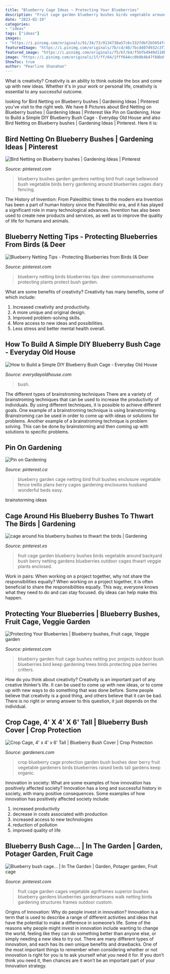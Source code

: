 ```yaml
---
title: "Blueberry Cage Ideas ~ Protecting Your Blueberries"
description: "Fruit cage garden blueberry bushes birds vegetable around backyard bush berry netting gardens blueberries outdoor cages thwart veggie plants enclosed"
date: "2023-02-19"
categories:
- "ideas"
tags: ["ideas"]
images:
- "https://i.pinimg.com/originals/91/34/73/9134738a57c6c332fdbf2b5054f44e11.jpg"
featuredImage: "https://i.pinimg.com/originals/7b/cd/40/7bcd407d932c3f3d3d1efbd5c861ce78.jpg"
featured_image: "https://i.pinimg.com/originals/f5/bf/b4/f5bfb4949d110b5e31c801fb6560587a.jpg"
image: "https://i.pinimg.com/originals/1f/ff/64/1fff644cc0b9b4b47f88bdf21115e50b.jpg"
ShowToc: true
author: "Pearline Shanahan"
---
```



What is creativity?
Creativity is an ability to think outside the box and come up with new ideas. Whether it's in your work or personal life, creativity is essential to any successful outcome.

	

		
looking for Bird Netting on Blueberry bushes | Gardening Ideas | Pinterest you've visit to the right web. We have 8 Pictures about Bird Netting on Blueberry bushes | Gardening Ideas | Pinterest like Pin on Gardening, How to Build a Simple DIY Blueberry Bush Cage - Everyday Old House and also Bird Netting on Blueberry bushes | Gardening Ideas | Pinterest. Here it is:
		
    
## Bird Netting On Blueberry Bushes | Gardening Ideas | Pinterest

<img loading=lazy src="https://s-media-cache-ak0.pinimg.com/736x/32/7f/cf/327fcf68387bc3da44a1c5217cb8b953--fruit-bushes-blueberry-bushes.jpg" onerror="this.onerror=null;this.src='https://tse3.mm.bing.net/th?id=OIP.WzFd35r4873d-amtMvyM6QHaE8&amp;pid=15.1';" alt="Bird Netting on Blueberry bushes | Gardening Ideas | Pinterest">

_Source: pinterest.com_

>blueberry bushes garden gardens netting bird fruit cage bellewood bush vegetable birds berry gardening around blueberries cages diary fencing. 

	

The History of Invention: From Paleolithic times to the modern era
Invention has been a part of human history since the Paleolithic era, and it has played a significant role in many technological advances. Invention has also been used to create new products and services, as well as to improve the quality of life for humans and animals.

    
## Blueberry Netting Tips - Protecting Blueberries From Birds (&amp; Deer

<img loading=lazy src="https://i.pinimg.com/originals/7b/cd/40/7bcd407d932c3f3d3d1efbd5c861ce78.jpg" onerror="this.onerror=null;this.src='https://tse3.mm.bing.net/th?id=OIP.lGCPv3-Jzp1lCRVJtWjUywHaLH&amp;pid=15.1';" alt="Blueberry Netting Tips - Protecting Blueberries from Birds (&amp; Deer">

_Source: pinterest.com_

>blueberry netting birds blueberries tips deer commonsensehome protecting plants protect bush garden. 

	

What are some benefits of creativity?
Creativity has many benefits, some of which include: 
1. Increased creativity and productivity.
2. A more unique and original design.
3. Improved problem-solving skills.
4. More access to new ideas and possibilities. 
5. Less stress and better mental health overall.

    
## How To Build A Simple DIY Blueberry Bush Cage - Everyday Old House

<img loading=lazy src="https://everydayoldhouse.com/wp-content/uploads/How-to-BUild-a-Blueberry-Bush-Cover-768x1152.jpg" onerror="this.onerror=null;this.src='https://tse4.mm.bing.net/th?id=OIP.4EVIuprNl2WF0C8b6DvkzAHaLH&amp;pid=15.1';" alt="How to Build a Simple DIY Blueberry Bush Cage - Everyday Old House">

_Source: everydayoldhouse.com_

>bush. 

	

The different types of brainstroming techniques
There are a variety of brainstroming techniques that can be used to increase the productivity of individuals. By using different techniques, it is possible to achieve different goals. One example of a brainstroming technique is using brainstorming. Brainstroming can be used in order to come up with ideas or solutions for problems. Another example of a brainstroming technique is problem solving. This can be done by brainstorming and then coming up with solutions to specific problems.

    
## Pin On Gardening

<img loading=lazy src="https://i.pinimg.com/originals/91/34/73/9134738a57c6c332fdbf2b5054f44e11.jpg" onerror="this.onerror=null;this.src='https://tse3.mm.bing.net/th?id=OIP._mDzSZvB_QJv6ErQrHu5igHaFj&amp;pid=15.1';" alt="Pin on Gardening">

_Source: pinterest.ca_

>blueberry garden cage netting bird fruit bushes enclosure vegetable fence trellis plans berry cages gardening enclosures husband wonderful beds easy. 

	
 brainstorming ideas 
    
## Cage Around His Blueberry Bushes To Thwart The Birds | Gardening

<img loading=lazy src="https://i.pinimg.com/originals/f5/bf/b4/f5bfb4949d110b5e31c801fb6560587a.jpg" onerror="this.onerror=null;this.src='https://tse3.mm.bing.net/th?id=OIP.9D67R5sEuRnz6g2N3sQ17AHaFj&amp;pid=15.1';" alt="cage around his blueberry bushes to thwart the birds | Gardening">

_Source: pinterest.es_

>fruit cage garden blueberry bushes birds vegetable around backyard bush berry netting gardens blueberries outdoor cages thwart veggie plants enclosed. 

	

Work in pairs: When working on a project together, why not share the responsibilities equally?
When working on a project together, it is often beneficial to share the responsibilities equally. This way, everyone knows what they need to do and can stay focused. diy ideas can help make this happen.

    
## Protecting Your Blueberries | Blueberry Bushes, Fruit Cage, Veggie Garden

<img loading=lazy src="https://i.pinimg.com/originals/1f/ff/64/1fff644cc0b9b4b47f88bdf21115e50b.jpg" onerror="this.onerror=null;this.src='https://tse1.mm.bing.net/th?id=OIP.8ewi-D-Mx65_GgYn9E0HnAAAAA&amp;pid=15.1';" alt="Protecting Your Blueberries | Blueberry bushes, Fruit cage, Veggie garden">

_Source: pinterest.com_

>blueberry garden fruit cage bushes netting pvc projects outdoor bush blueberries bird keep gardening trees birds protecting pipe berries critters. 

	

How do you think about creativity?
Creativity is an important part of any creative thinker’s life. It can be used to come up with new ideas, or to come up with new ways to do something that was done before. Some people believe that creativity is a good thing, and others believe that it can be bad. There is no right or wrong answer to this question, it just depends on the individual.

    
## Crop Cage, 4&#039; X 4&#039; X 6&#039; Tall | Blueberry Bush Cover | Crop Protection

<img loading=lazy src="http://demandware.edgesuite.net/sits_pod32/dw/image/v2/AABF_PRD/on/demandware.static/-/Sites-GSC_Products/default/dw11517174/Products/8587832_135.jpg?sw=840&amp;sh=1120&amp;sm=fit" onerror="this.onerror=null;this.src='https://tse1.mm.bing.net/th?id=OIP.TVLQ7ohdiTAKN6-iTBDeYAHaJ4&amp;pid=15.1';" alt="Crop Cage, 4&#039; x 4&#039; x 6&#039; Tall | Blueberry Bush Cover | Crop Protection">

_Source: gardeners.com_

>crop blueberry cage protection garden bush bushes deer berry fruit vegetable gardeners birds blueberries raised beds tall gardens keep organic. 

	

Innovation in society: What are some examples of how innovation has positively affected society?
Innovation has a long and successful history in society, with many positive consequences. Some examples of how innovation has positively affected society include: 
1. increased productivity 
2. decrease in costs associated with production 
3. increased access to new technologies 
4. reduction of pollution 
5. improved quality of life 

    
## Blueberry Bush Cage... | In The Garden | Garden, Potager Garden, Fruit Cage

<img loading=lazy src="https://i.pinimg.com/236x/74/51/76/745176fad44fd7d6097ac0cb854a20d5--fruit-cage-herb-gardening.jpg" onerror="this.onerror=null;this.src='https://tse3.mm.bing.net/th?id=OIP.xRF8eSXc0WnzF0f9zF8h0AHaHa&amp;pid=15.1';" alt="Blueberry bush cage... | In The Garden | Garden, Potager garden, Fruit cage">

_Source: pinterest.com_

>fruit cage garden cages vegetable agriframes superior bushes blueberry gardens blueberries gardenartisans walk netting birds gardening structures frames outdoor custom. 

	

Origins of Innovation: Why do people invest in innovation?
Innovation is a term that is used to describe a range of different activities and ideas that have the potential to make a difference in someone’s life. Some of the reasons why people might invest in innovation include wanting to change the world, feeling like they can do something better than anyone else, or simply needing a new idea to try out. There are many different types of innovation, and each has its own unique benefits and drawbacks. One of the most important things to remember when considering whether or not innovation is right for you is to ask yourself what you need it for. If you don’t think you need it, then chances are it won’t be an important part of your Innovation strategy.

